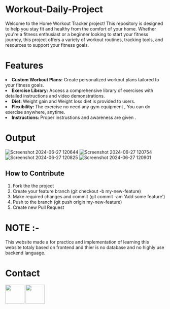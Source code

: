 # Workout-Daily-Project
Welcome to the Home Workout Tracker project! This repository is designed to help you stay fit and healthy from the comfort of your home. Whether you're a fitness enthusiast or a beginner looking to start your fitness journey, this project offers a variety of workout routines, tracking tools, and resources to support your fitness goals.
# Features
<li><b>Custom Workout Plans:</b> Create personalized workout plans tailored to your fitness goals.</li>
<li><b>Exercise Library:</b> Access a comprehensive library of exercises with detailed instructions and video demonstrations.</li>
<li><b>Diet: </b>Weight gain and Weight loss diet is provided to users.</li>
<li><b>Flexibility: </b>The exercise no need any gym equipment , You can do exercise anywhere, anytime.</li>
<li><b>Instructions: </b>Proper instrustions and awareness are given .</li>

# Output
<p>
  
![Screenshot 2024-06-27 120644](https://github.com/user-attachments/assets/995a738a-98f0-4e2e-979d-9e22908e446b)
![Screenshot 2024-06-27 120754](https://github.com/user-attachments/assets/40d2b8f2-2089-41cb-840d-361a387de69e)
![Screenshot 2024-06-27 120825](https://github.com/user-attachments/assets/f58e8f31-488d-47eb-8deb-00711d476e14)
![Screenshot 2024-06-27 120901](https://github.com/user-attachments/assets/1e684406-d4c1-4be7-a497-cf31e5f02a00)

</p>

## How to Contribute
1. Fork the the project
2. Create your feature branch (git checkout -b my-new-feature)
3. Make required changes and commit (git commit -am 'Add some feature')
4. Push to the branch (git push origin my-new-feature)
5. Create new Pull Request

# NOTE :-
This website made a for practice and implementation of learning this website totaly based on frontend and thier is no database and no highly use backend language.

# Contact
<a href="mailto:ebrahimvpathan@gmail.com"><img src="[(https://images.app.goo.gl/mBf4XMEL1tRTGzke7)](https://images.app.goo.gl/mBf4XMEL1tRTGzke7)" width="60"></a>
<a href="www.linkedin.com/in/ibrahim-pathan-8539912b4/"><img src="https://user-images.githubusercontent.com/35039342/55471530-94b34280-5627-11e9-8c0e-6fe86a8406d6.png" width="60"></a>

